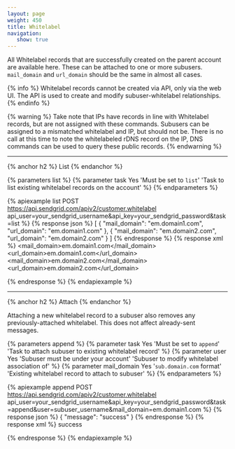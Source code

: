 ```yaml
---
layout: page
weight: 450
title: Whitelabel
navigation:
   show: true
---
```


All Whitelabel records that are successfully created on the parent account are available here. These can be attached to one or more subusers. <code>mail_domain</code> and <code>url_domain</code> should be the same in almost all cases.

{% info %}
Whitelabel records cannot be created via API, only via the web UI. The API is used to create and modify subuser-whitelabel relationships.
{% endinfo %}

{% warning %}
Take note that IPs have records in line with Whitelabel records, but are not assigned with these commands. Subusers can be assigned to a mismatched whitelabel and IP, but should not be. There is no call at this time to note the whitelabeled rDNS record on the IP, DNS commands can be used to query these public records.
{% endwarning %}

* * * * *

{% anchor h2 %}
List 
{% endanchor %}

{% parameters list %}
 {% parameter task Yes 'Must be set to <code>list</code>' 'Task to list existing whitelabel records on the account' %}
{% endparameters %}


{% apiexample list POST https://api.sendgrid.com/apiv2/customer.whitelabel api_user=your_sendgrid_username&api_key=your_sendgrid_password&task=list %}
  {% response json %}
[
  {
    "mail_domain": "em.domain1.com",
    "url_domain": "em.domain1.com"
  },
  {
    "mail_domain": "em.domain2.com",
    "url_domain": "em.domain2.com"
  }
]
  {% endresponse %}
  {% response xml %}
<whitelabels>
   <whitelabel>
      <mail_domain>em.domain1.com</mail_domain>
      <url_domain>em.domain1.com</url_domain>
   </whitelabel>
   <whitelabel>
      <mail_domain>em.domain2.com</mail_domain>
      <url_domain>em.domain2.com</url_domain>
   </whitelabel>
</whitelabels>

  {% endresponse %}
{% endapiexample %}

* * * * *

{% anchor h2 %}
Attach 
{% endanchor %}

Attaching a new whitelabel record to a subuser also removes any previously-attached whitelabel. This does not affect already-sent messages.

{% parameters append %}
 {% parameter task Yes 'Must be set to <code>append</code>' 'Task to attach subuser to existing whitelabel record' %}
 {% parameter user Yes 'Subuser must be under your account' 'Subuser to modify whitelabel association of' %}
 {% parameter mail_domain Yes '<code>sub.domain.com</code> format' 'Existing whitelabel record to attach to subuser' %}
{% endparameters %}

{% apiexample append POST https://api.sendgrid.com/apiv2/customer.whitelabel api_user=your_sendgrid_username&api_key=your_sendgrid_password&task=append&user=subuser_username&mail_domain=em.domain1.com %}
  {% response json %}
{
  "message": "success"
}
  {% endresponse %}
  {% response xml %}
<result>
   <message>success</message>
</result>

  {% endresponse %}
{% endapiexample %}
